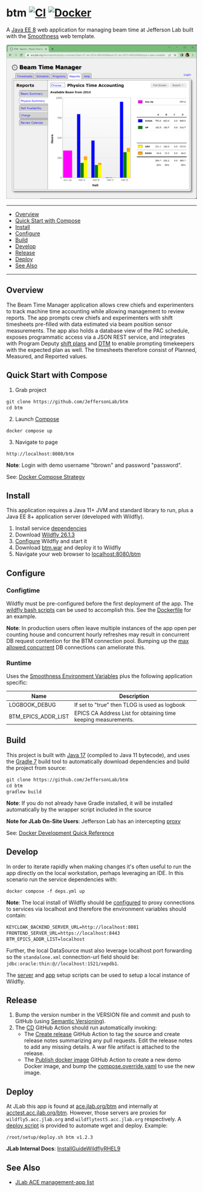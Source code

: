 # btm [![CI](https://github.com/JeffersonLab/btm/actions/workflows/ci.yml/badge.svg)](https://github.com/JeffersonLab/btm/actions/workflows/ci.yml) [![Docker](https://img.shields.io/docker/v/jeffersonlab/btm?sort=semver&label=DockerHub)](https://hub.docker.com/r/jeffersonlab/btm)
A [Java EE 8](https://en.wikipedia.org/wiki/Jakarta_EE) web application for managing beam time at Jefferson Lab built with the [Smoothness](https://github.com/JeffersonLab/smoothness) web template.

![Screenshot](https://github.com/JeffersonLab/btm/raw/main/Screenshot.png?raw=true "Screenshot")

---
- [Overview](https://github.com/JeffersonLab/btm#overview)
- [Quick Start with Compose](https://github.com/JeffersonLab/btm#quick-start-with-compose)
- [Install](https://github.com/JeffersonLab/btm#install)
- [Configure](https://github.com/JeffersonLab/btm#configure)
- [Build](https://github.com/JeffersonLab/btm#build)
- [Develop](https://github.com/JeffersonLab/btm#develop) 
- [Release](https://github.com/JeffersonLab/btm#release)
- [Deploy](https://github.com/JeffersonLab/btm#deploy)
- [See Also](https://github.com/JeffersonLab/btm#see-also)  
---

## Overview
The Beam Time Manager application allows crew chiefs and experimenters to track machine time accounting while allowing management to review reports.  The app prompts crew chiefs and experimenters with shift timesheets pre-filled with data estimated via beam position sensor measurements.  The app also holds a database view of the PAC schedule, exposes programmatic access via a JSON REST service, and integrates with Program Deputy [shift plans](https://github.com/JeffersonLab/pd-shiftplans) and [DTM](https://github.com/JeffersonLab/dtm) to enable prompting timekeepers with the expected plan as well.  The timesheets therefore consist of Planned, Measured, and Reported values.

## Quick Start with Compose
1. Grab project
```
git clone https://github.com/JeffersonLab/btm
cd btm
```
2. Launch [Compose](https://github.com/docker/compose)
```
docker compose up
```
3. Navigate to page
```
http://localhost:8080/btm
```

**Note**: Login with demo username "tbrown" and password "password".

See: [Docker Compose Strategy](https://gist.github.com/slominskir/a7da801e8259f5974c978f9c3091d52c)

## Install
This application requires a Java 11+ JVM and standard library to run, plus a Java EE 8+ application server (developed with Wildfly).


1. Install service [dependencies](https://github.com/JeffersonLab/btm/blob/main/deps.yml)
2. Download [Wildfly 26.1.3](https://www.wildfly.org/downloads/)
3. [Configure](https://github.com/JeffersonLab/btm#configure) Wildfly and start it
4. Download [btm.war](https://github.com/JeffersonLab/srm/releases) and deploy it to Wildfly
5. Navigate your web browser to [localhost:8080/btm](http://localhost:8080/btm)

## Configure

### Configtime
Wildfly must be pre-configured before the first deployment of the app. The [wildfly bash scripts](https://github.com/JeffersonLab/wildfly#configure) can be used to accomplish this. See the [Dockerfile](https://github.com/JeffersonLab/btm/blob/main/Dockerfile) for an example.

**Note**: In production users often leave multiple instances of the app open per counting house and concurrent hourly refreshes may result in concurrent DB request contention for the BTM connection pool.   Bumping up the [max allowed concurrent](https://github.com/JeffersonLab/wildfly/blob/92972bd45dc363c2ed4959bb725e0ba3ba052a6b/scripts/app-setup.sh#L99) DB connections can ameliorate this.

### Runtime
Uses the [Smoothness Environment Variables](https://github.com/JeffersonLab/smoothness#environment-variables) plus the following application specific:

| Name                | Description                                                    |
|---------------------|----------------------------------------------------------------|
| LOGBOOK_DEBUG       | If set to "true" then TLOG is used as logbook                  |
| BTM_EPICS_ADDR_LIST | EPICS CA Address List for obtaining time keeping measurements. |

## Build
This project is built with [Java 17](https://adoptium.net/) (compiled to Java 11 bytecode), and uses the [Gradle 7](https://gradle.org/) build tool to automatically download dependencies and build the project from source:

```
git clone https://github.com/JeffersonLab/btm
cd btm
gradlew build
```
**Note**: If you do not already have Gradle installed, it will be installed automatically by the wrapper script included in the source

**Note for JLab On-Site Users**: Jefferson Lab has an intercepting [proxy](https://gist.github.com/slominskir/92c25a033db93a90184a5994e71d0b78)

See: [Docker Development Quick Reference](https://gist.github.com/slominskir/a7da801e8259f5974c978f9c3091d52c#development-quick-reference)

## Develop
In order to iterate rapidly when making changes it's often useful to run the app directly on the local workstation, perhaps leveraging an IDE.  In this scenario run the service dependencies with:
```
docker compose -f deps.yml up
```
**Note**: The local install of Wildfly should be [configured](https://github.com/JeffersonLab/btm#configure) to proxy connections to services via localhost and therefore the environment variables should contain:
```
KEYCLOAK_BACKEND_SERVER_URL=http://localhost:8081
FRONTEND_SERVER_URL=https://localhost:8443
BTM_EPICS_ADDR_LIST=localhost
```
Further, the local DataSource must also leverage localhost port forwarding so the `standalone.xml` connection-url field should be: `jdbc:oracle:thin:@//localhost:1521/xepdb1`.  

The [server](https://github.com/JeffersonLab/wildfly/blob/main/scripts/server-setup.sh) and [app](https://github.com/JeffersonLab/wildfly/blob/main/scripts/app-setup.sh) setup scripts can be used to setup a local instance of Wildfly. 

## Release
1. Bump the version number in the VERSION file and commit and push to GitHub (using [Semantic Versioning](https://semver.org/)).
2. The [CD](https://github.com/JeffersonLab/btm/blob/main/.github/workflows/cd.yml) GitHub Action should run automatically invoking:
    - The [Create release](https://github.com/JeffersonLab/java-workflows/blob/main/.github/workflows/release.yml) GitHub Action to tag the source and create release notes summarizing any pull requests.   Edit the release notes to add any missing details.  A war file artifact is attached to the release.
    - The [Publish docker image](https://github.com/JeffersonLab/container-workflows/blob/main/.github/workflows/docker-publish.yml) GitHub Action to create a new demo Docker image, and bump the [compose.override.yaml](https://github.com/JeffersonLab/btm/blob/main/compose.override.yaml) to use the new image.

## Deploy
At JLab this app is found at [ace.jlab.org/btm](https://ace.jlab.org/btm) and internally at [acctest.acc.jlab.org/btm](https://acctest.acc.jlab.org/btm).  However, those servers are proxies for `wildfly5.acc.jlab.org` and `wildflytest5.acc.jlab.org` respectively.   A [deploy script](https://github.com/JeffersonLab/wildfly/blob/main/scripts/deploy.sh) is provided to automate wget and deploy.  Example:

```
/root/setup/deploy.sh btm v1.2.3
```

**JLab Internal Docs**:  [InstallGuideWildflyRHEL9](https://accwiki.acc.jlab.org/do/view/SysAdmin/InstallGuideWildflyRHEL9)

## See Also
 - [JLab ACE management-app list](https://github.com/search?q=org%3Ajeffersonlab+topic%3Aace+topic%3Amanagement-app&type=repositories)
